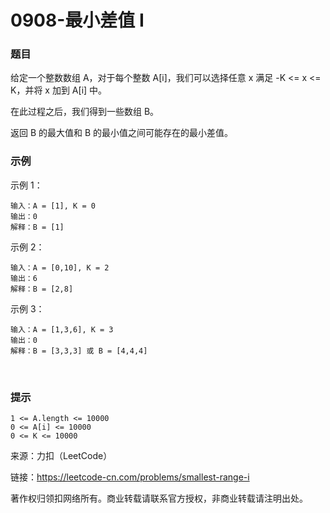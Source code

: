 # 0908-最小差值 I

### 题目

给定一个整数数组 A，对于每个整数 A[i]，我们可以选择任意 x 满足 -K <= x <= K，并将 x 加到 A[i] 中。

在此过程之后，我们得到一些数组 B。

返回 B 的最大值和 B 的最小值之间可能存在的最小差值。

### 示例

示例 1：

    输入：A = [1], K = 0
    输出：0
    解释：B = [1]
示例 2：

    输入：A = [0,10], K = 2
    输出：6
    解释：B = [2,8]
示例 3：

    输入：A = [1,3,6], K = 3
    输出：0
    解释：B = [3,3,3] 或 B = [4,4,4]
 
### 提示

    1 <= A.length <= 10000
    0 <= A[i] <= 10000
    0 <= K <= 10000

来源：力扣（LeetCode）

链接：https://leetcode-cn.com/problems/smallest-range-i

著作权归领扣网络所有。商业转载请联系官方授权，非商业转载请注明出处。